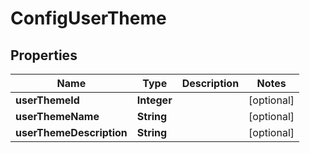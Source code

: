 
# ConfigUserTheme

## Properties
Name | Type | Description | Notes
------------ | ------------- | ------------- | -------------
**userThemeId** | **Integer** |  |  [optional]
**userThemeName** | **String** |  |  [optional]
**userThemeDescription** | **String** |  |  [optional]



